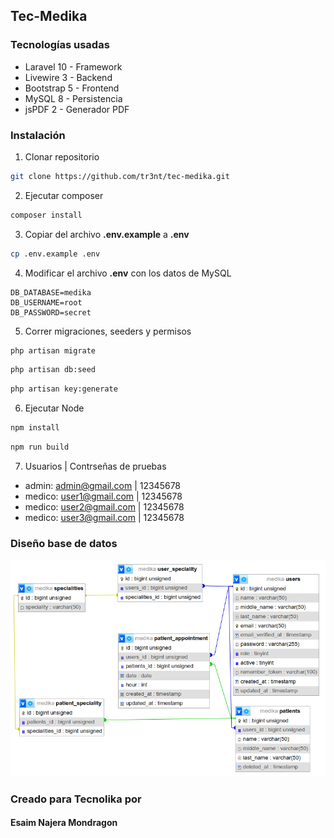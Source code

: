 ## Tec-Medika

### Tecnologías usadas
* Laravel 10 - Framework
* Livewire 3 - Backend
* Bootstrap 5 - Frontend
* MySQL 8 - Persistencia
* jsPDF 2 - Generador PDF

### Instalación

1. Clonar repositorio
```bash
git clone https://github.com/tr3nt/tec-medika.git
```
2. Ejecutar composer
```bash
composer install
```
3. Copiar del archivo **.env.example** a **.env**
```bash
cp .env.example .env
```
4. Modificar el archivo **.env** con los datos de MySQL
```
DB_DATABASE=medika
DB_USERNAME=root
DB_PASSWORD=secret
```
5. Correr migraciones, seeders y permisos
```bash
php artisan migrate
```
```bash
php artisan db:seed
```
```bash
php artisan key:generate
```
6. Ejecutar Node
```bash
npm install
```
```bash
npm run build
```
7. Usuarios | Contrseñas de pruebas
- admin: admin@gmail.com | 12345678
- medico: user1@gmail.com | 12345678
- medico: user2@gmail.com | 12345678
- medico: user3@gmail.com | 12345678

### Diseño base de datos
![Mi Imagen](./bd.png)

### Creado para Tecnolika por
#### Esaim Najera Mondragon